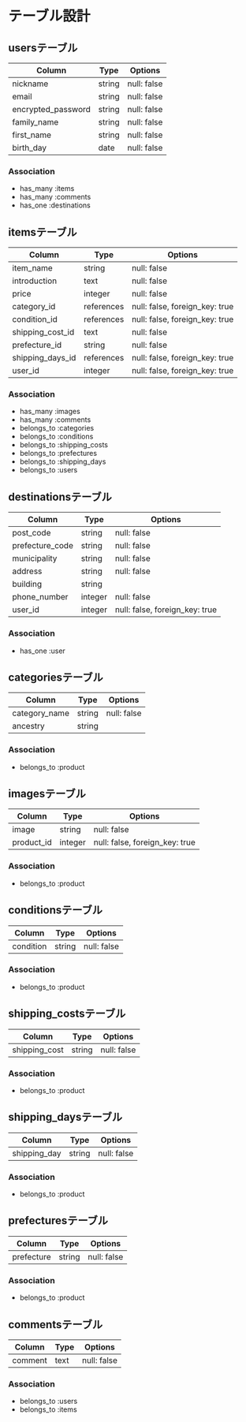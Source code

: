 # テーブル設計

## usersテーブル
| Column             | Type   | Options     |
| ------------------ | ------ | ----------- |
| nickname           | string | null: false |
| email              | string | null: false |
| encrypted_password | string | null: false |
| family_name        | string | null: false |
| first_name         | string | null: false |
| birth_day          | date   | null: false |

### Association
- has_many :items
- has_many :comments
- has_one :destinations


## itemsテーブル
| Column             | Type       | Options                        |
| ------------------ | ---------- | ------------------------------ |
| item_name          | string     | null: false                    |
| introduction       | text       | null: false                    |
| price              | integer    | null: false                    |
| category_id        | references | null: false, foreign_key: true |
| condition_id       | references | null: false, foreign_key: true |
| shipping_cost_id   | text       | null: false                    |
| prefecture_id      | string     | null: false                    |
| shipping_days_id   | references | null: false, foreign_key: true |
| user_id            | integer    | null: false, foreign_key: true |

### Association
- has_many :images
- has_many :comments
- belongs_to :categories
- belongs_to :conditions
- belongs_to :shipping_costs
- belongs_to :prefectures
- belongs_to :shipping_days 
- belongs_to :users


## destinationsテーブル
| Column           | Type       | Options                        |
| ---------------- | ---------- | ------------------------------ |
| post_code        | string     | null: false                    |
| prefecture_code  | string     | null: false                    |
| municipality     | string     | null: false                    |
| address          | string     | null: false                    |
| building         | string     |                                |
| phone_number     | integer    | null: false                    |
| user_id          | integer    | null: false, foreign_key: true |

### Association
- has_one :user


## categoriesテーブル
| Column        | Type   | Options     |
| ------------- | ------ | ----------- |
| category_name | string | null: false |
| ancestry      | string |             |

### Association
- belongs_to :product


## imagesテーブル
| Column        | Type    | Options                        |
| ------------- | ------- | ------------------------------ |
| image         | string  | null: false                    |
| product_id    | integer | null: false, foreign_key: true |

### Association
- belongs_to :product


## conditionsテーブル
| Column    | Type    | Options     |
| --------  | ------- | ----------- |
| condition | string  | null: false |

### Association
- belongs_to :product


## shipping_costsテーブル
| Column        | Type    | Options     |
| ------------  | ------- | ----------- |
| shipping_cost | string  | null: false |

### Association
- belongs_to :product


## shipping_daysテーブル
| Column        | Type    | Options     |
| ------------  | ------- | ----------- |
| shipping_day  | string  | null: false |

### Association
- belongs_to :product


## prefecturesテーブル
| Column        | Type    | Options     |
| ------------  | ------- | ----------- |
| prefecture    | string  | null: false |

### Association
- belongs_to :product


## commentsテーブル
| Column    | Type       | Options     |
| --------- | ---------- | ----------- |
| comment      | text       | null: false |

### Association
- belongs_to :users
- belongs_to :items

